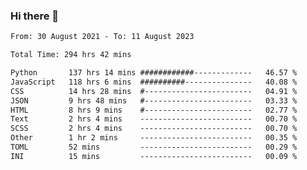 ### Hi there 👋

<!--
**dominoto/dominoto** is a ✨ _special_ ✨ repository because its `README.md` (this file) appears on your GitHub profile.

Here are some ideas to get you started:

- 🔭 I’m currently working on ...
- 🌱 I’m currently learning ...
- 👯 I’m looking to collaborate on ...
- 🤔 I’m looking for help with ...
- 💬 Ask me about ...
- 📫 How to reach me: ...
- 😄 Pronouns: ...
- ⚡ Fun fact: ...
-->
<!--START_SECTION:waka-->

```txt
From: 30 August 2021 - To: 11 August 2023

Total Time: 294 hrs 42 mins

Python       137 hrs 14 mins ############-------------   46.57 %
JavaScript   118 hrs 6 mins  ##########---------------   40.08 %
CSS          14 hrs 28 mins  #------------------------   04.91 %
JSON         9 hrs 48 mins   #------------------------   03.33 %
HTML         8 hrs 9 mins    #------------------------   02.77 %
Text         2 hrs 4 mins    -------------------------   00.70 %
SCSS         2 hrs 4 mins    -------------------------   00.70 %
Other        1 hr 2 mins     -------------------------   00.35 %
TOML         52 mins         -------------------------   00.29 %
INI          15 mins         -------------------------   00.09 %
```

<!--END_SECTION:waka-->

